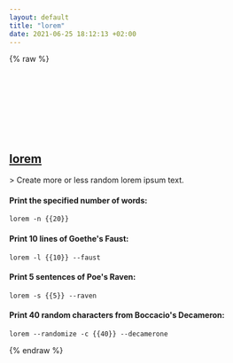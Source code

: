 ```yaml
---
layout: default
title: "lorem"
date: 2021-06-25 18:12:13 +02:00
---
```

{% raw %}
<h2 id="lorem">
  <a href="/en/common/lorem.html">lorem</a> <a href="#lorem"><svg class="icon">
    <use href="/assets/images/unicode_sprite.svg#link" />
  </svg></a>
</h2>
> Create more or less random lorem ipsum text.

#### Print the specified number of words:
```shell
lorem -n {{20}}
```
#### Print 10 lines of Goethe's Faust:
```shell
lorem -l {{10}} --faust
```
#### Print 5 sentences of Poe's Raven:
```shell
lorem -s {{5}} --raven
```
#### Print 40 random characters from Boccacio's Decameron:
```shell
lorem --randomize -c {{40}} --decamerone
```
{% endraw %}